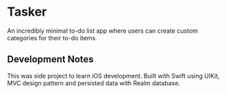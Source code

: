 # Tasker 
 An incredibly minimal to-do list app where users can create custom categories for their to-do items.
## Development Notes 
This was side project to learn iOS development. Built with Swift using UIKit, MVC design pattern and persisted data with Realm database.
   
